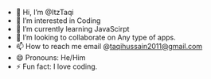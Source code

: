 - 👋 Hi, I’m @ItzTaqi
- 👀 I’m interested in Coding
- 🌱 I’m currently learning JavaScirpt
- 💞️ I’m looking to collaborate on Any type of apps.
- 📫 How to reach me email @taqihussain2011@gmail.com
- 😄 Pronouns: He/Him
- ⚡ Fun fact: I love coding.

<!---
ItzTaqi/ItzTaqi is a ✨ special ✨ repository because its `README.md` (this file) appears on your GitHub profile.
You can click the Preview link to take a look at your changes.
--->
